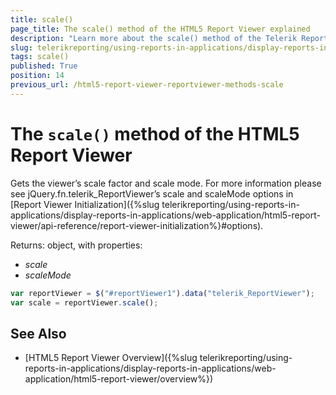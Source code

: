 ```yaml
---
title: scale()
page_title: The scale() method of the HTML5 Report Viewer explained
description: "Learn more about the scale() method of the Telerik Reporting HTML5 Report Viewer and how to use it to customize the viewer's behavior."
slug: telerikreporting/using-reports-in-applications/display-reports-in-applications/web-application/html5-report-viewer/api-reference/reportviewer/methods/scale()
tags: scale()
published: True
position: 14
previous_url: /html5-report-viewer-reportviewer-methods-scale
---
```


# The `scale()` method of the HTML5 Report Viewer

Gets the viewer’s scale factor and scale mode. For more information please see jQuery.fn.telerik_ReportViewer’s scale and scaleMode options in [Report Viewer Initialization]({%slug telerikreporting/using-reports-in-applications/display-reports-in-applications/web-application/html5-report-viewer/api-reference/report-viewer-initialization%}#options).

Returns: object, with properties:

* *scale*
* *scaleMode*

````JavaScript
var reportViewer = $("#reportViewer1").data("telerik_ReportViewer");
var scale = reportViewer.scale();
````


## See Also

* [HTML5 Report Viewer Overview]({%slug telerikreporting/using-reports-in-applications/display-reports-in-applications/web-application/html5-report-viewer/overview%})
